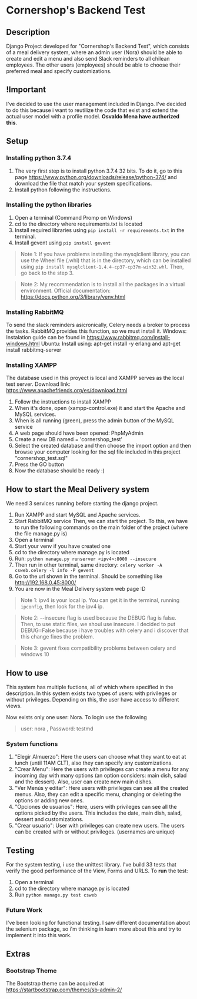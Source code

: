 # Cornershop's Backend Test
## Description
Django Project developed for "Cornershop's Backend Test", which consists of a meal delivery system, where an admin user (Nora) should be able to create and edit a menu and also send Slack reminders to all chilean employees. The other users (employees) should be able to choose their preferred meal and specify customizations.

## !Important
I've decided to use the user management included in Django. I've decided to do this because i want to reutilize the code that exist and extend the actual user model with a profile model. **Osvaldo Mena have authorized this**.

## Setup
### Installing python 3.7.4
1. The very first step is to install python 3.7.4 32 bits. To do it, go to this page <https://www.python.org/downloads/release/python-374/> and download the file that match your system specifications.
2. Install python following the instructions. 
### Installing the python libraries
1. Open a terminal (Command Promp on Windows)
2. cd to the directory where requirements.txt is located
3. Install required libraries using `pip install -r requirements.txt` in the terminal.
4. Install gevent using `pip install gevent`
> Note 1: If you have problems installing the mysqlclient library, you can use the Wheel file (.whl) that is in the directory, which can be installed using `pip install mysqlclient-1.4.4-cp37-cp37m-win32.whl`. Then, go back to the step 3.

> Note 2: My recommendation is to install all the packages in a virtual environment. Official documentation: <https://docs.python.org/3/library/venv.html>
### Installing RabbitMQ
To send the slack reminders asicronically, Celery needs a broker to process the tasks. RabbitMQ provides this function, so we must install it.
Windows: Instalation guide can be found in https://www.rabbitmq.com/install-windows.html
Ubuntu: Install using: apt-get install -y erlang and apt-get install rabbitmq-server
### Installing XAMPP
The database used in this proyect is local and XAMPP serves as the local test server. Download link: <https://www.apachefriends.org/es/download.html>
1. Follow the instructions to install XAMPP
2. When it's done, open (xampp-control.exe) it and start the Apache and MySQL services. 
3. When is all running (green), press the admin button of the MySQL service
4. A web page should have been opened: PhpMyAdmin
5. Create a new DB named = 'cornershop_test'
6. Select the created database and then choose the import option and then browse your computer looking for the sql file included in this project "cornershop_test.sql"
7. Press the GO button
8. Now the database should be ready :)

## How to start the Meal Delivery system
We need 3 services running before starting the django project.
1. Run XAMPP and start MySQL and Apache services.
2. Start RabbitMQ service
Then, we can start the project. To this, we have to run the following commands on the main folder of the project (where the file manage.py is)
3. Open a terminal
4. Start your venv if you have created one
5. cd to the directory where manage.py is located
6. Run:  `python manage.py runserver <ipv4>:8000 --insecure`
7. Then run in other terminal, same directory: `celery worker -A csweb.celery -l info -P gevent`
8. Go to the url shown in the terminal. Should be something like http://192.168.0.45:8000/
9. You are now in the Meal Delivery system web page :D
> Note 1: ipv4 is your local ip. You can get it in the terminal, running `ipconfig`, then look for the ipv4 ip.

> Note 2: --insecure flag is used because the DEBUG flag is false. Then, to use static files, we shoul use insecure. I decided to put DEBUG=False because i have troubles with celery and i discover that this change fixes the problem.

> Note 3: gevent fixes compatibility problems between celery and windows 10

## How to use
This system has multiple fuctions, all of which where specified in the description.
In this system exists two types of users: with privileges or without privileges. Depending on this, the user have access to different views.

Now exists only one user: Nora. To login use the following
> user: nora , Password: testmd

### System functions
1. "Elegir Almuerzo": Here the users can choose what they want to eat at lunch (until 11AM CLT), also they can specify any customizations.
2. "Crear Menu": Here the users with privileges can create a menu for any incoming day with many options (an option considers: main dish, salad and the dessert). Also, user can create new main dishes.
3. "Ver Menús y editar": Here users with privileges can see all the created menus. Also, they can edit a specific menu, changing or deleting the options or adding new ones.
4. "Opciones de usuarios": Here, users with privileges can see all the options picked by the users. This includes the date, main dish, salad, dessert and customizations.
5. "Crear usuario": User with privileges can create new users. The users can be created with or without privileges. (usernames are unique)

## Testing
For the system testing, i use the unittest library. I've build 33 tests that verify the good performance of the View, Forms and URLS.
To **run** the test:
1. Open a terminal
2. cd to the directory where manage.py is located
3. Run `python manage.py test csweb` 
### Future Work
I've been looking for functional testing. I saw different documentation about the selenium package, so i'm thinking in learn more about this and try to implement it into this work.

## Extras

### Bootstrap Theme
The Bootstrap theme can be acquired at https://startbootstrap.com/themes/sb-admin-2/
